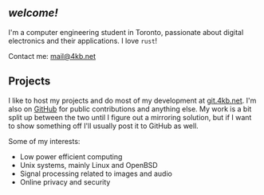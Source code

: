 ## _welcome!_

I'm a computer engineering student in Toronto,
passionate about digital electronics and their applications.
I love `rust`!

Contact me: <mail@4kb.net>

## Projects

I like to host my projects and do most of my development at [git.4kb.net]. I'm
also on [GitHub] for public contributions and anything else. My work is a bit
split up between the two until I figure out a mirroring solution, but if I want
to show something off I'll usually post it to GitHub as well.

Some of my interests:

- Low power efficient computing
- Unix systems, mainly Linux and OpenBSD
- Signal processing related to images and audio
- Online privacy and security

[git.4kb.net]: https://git.4kb.net
[github]: https://github.com/kbujari
